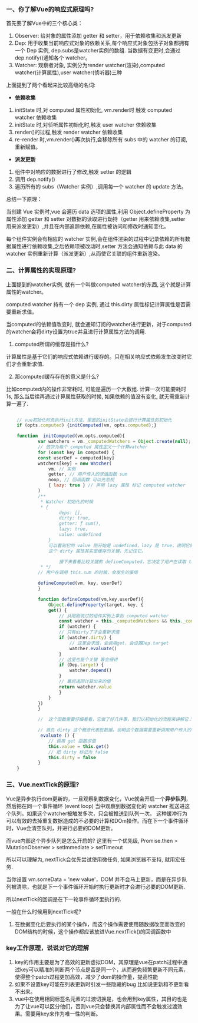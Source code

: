 ###  一、你了解Vue的响应式原理吗?


首先要了解Vue中的三个核心类：

1. Observer: 给对象的属性添加 getter 和 setter，用于依赖收集和派发更新
2. Dep: 用于收集当前响应式对象的依赖关系,每个响应式对象包括子对象都拥有一个 Dep 实例, dep.subs是watcher实例的数组. 当数据有变更时,会通过 dep.notify()通知各个 watcher。
3. Watcher: 观察者对象, 实例分为render watcher(渲染),computed watcher(计算属性),user watcher(侦听器)三种

上面提到了两个看起来比较高级的名词:

* **依赖收集**

1. initState 时,对 computed 属性初始化, vm.render时 触发 computed watcher 依赖收集
2. initState 时,对侦听属性初始化时,触发 user watcher 依赖收集
3. render()的过程,触发 render watcher 依赖收集
4. re-render 时,vm.render()再次执行,会移除所有 subs 中的 watcher 的订阅,重新赋值。

* **派发更新**

1. 组件中对响应的数据进行了修改,触发 setter 的逻辑
2. 调用 dep.notify()
3. 遍历所有的 subs（Watcher 实例）,调用每一个 watcher 的 update 方法。


总结一下原理：

当创建 Vue 实例时,vue 会遍历 data 选项的属性,利用 Object.defineProperty 为属性添加 getter 和 setter 对数据的读取进行劫持（getter 用来依赖收集,setter 用来派发更新）,并且在内部追踪依赖,在属性被访问和修改时通知变化。

每个组件实例会有相应的 watcher 实例,会在组件渲染的过程中记录依赖的所有数据属性进行依赖收集,之后依赖项被改动时,setter 方法会通知依赖与此 data 的 watcher 实例重新计算（派发更新）,从而使它关联的组件重新渲染。

### 二、计算属性的实现原理?

上面提到的watcher实例, 就有一个叫做computed watcher的东西, 这个就是计算属性的watcher。 

computed watcher 持有一个 dep 实例, 通过 this.dirty 属性标记计算属性是否需要重新求值。

当computed的依赖值改变时, 就会通知订阅的watcher进行更新，对于computed的watcher会将dirty设置为true并且进行计算属性方法的调用. 

1. computed所谓的缓存是指什么?

计算属性是基于它们的响应式依赖进行缓存的。只在相关响应式依赖发生改变时它们才会重新求值. 

2. 那computed缓存存在的意义是什么?

比如computed内的操作非常耗时, 可能是遍历一个大数组. 计算一次可能要耗时1s, 那么当后续再通过计算属性获取的时候, 如果依赖的值没有变化, 就无需重新计算一遍了.
```js

    // vue初始化时先执行init方法，里面的initState会进行计算属性的初始化
    if (opts.computed) {initComputed(vm, opts.computed);}

    function  initComputed(vm,opts,computed){
            var watchers = vm._computedWatchers = Object.create(null); 
            // 依次为每个 computed 属性定义一个计算watcher
            for (const key in computed) {
            const userDef = computed[key]
            watchers[key] = new Watcher(  
                vm, // 实例
                getter, // 用户传入的求值函数 sum
                noop, // 回调函数 可以先忽视
                { lazy: true } // 声明 lazy 属性 标记 computed watcher
            )
            /**
             * Watcher 初始化的时候
             * {
                    deps: [],
                    dirty: true,
                    getter: ƒ sum(),
                    lazy: true,
                    value: undefined
                }
                可以看到它的 value 刚开始是 undefined，lazy 是 true，说明它的值是惰性计算的，只有到真正在模板里去读取它的值后才会计算
                这个 dirty 属性其实是缓存的关键，先记住它。

                    接下来看看比较关键的 defineComputed，它决定了用户在读取 this.sum 这个计算属性的值后会发生什么，继续简化，排除掉一些不影响流程的逻辑。
             * */
            // 用户在调用 this.sum 的时候，会发生的事情

            defineComputed(vm, key, userDef)
            }

            function defineComputed(vm,key,userDef){
                Object.defineProperty(target, key, { 
                get() {
                    // 从刚刚说过的组件实例上拿到 computed watcher
                    const watcher = this._computedWatchers && this._computedWatchers[key]
                    if (watcher) {
                    // 只有dirty了才会重新求值
                    if (watcher.dirty) {
                        // 这里会求值，会调用get，会设置Dep.target
                        watcher.evaluate()
                    }
                    // 这里也是个关键 等会细讲
                    if (Dep.target) {
                        watcher.depend()
                    }
                    // 最后返回计算出来的值
                    return watcher.value
                    }
                }
            })
            }

            //  这个函数需要仔细看看，它做了好几件事，我们以初始化的流程来讲解它：

            // 首先 dirty 这个概念代表脏数据，说明这个数据需要重新调用用户传入的 sum 函数来求值了。我们暂且不管更新时候的逻辑，第一次在模板中读取到 {{sum}} 的时候它一定是 true，所以初始化就会经历一次求值。
             evaluate () {
                // 调用 get 函数求值
                this.value = this.get()
                // 把 dirty 标记为 false
                this.dirty = false
            }
    }
```

### 三、Vue.nextTick的原理?

Vue是异步执行dom更新的，一旦观察到数据变化，Vue就会开启一个**异步队列**，然后把在同一个事件循环 (event loop) 当中观察到数据变化的 watcher 推送进这个队列。如果这个watcher被触发多次，只会被推送到队列一次。
这种缓冲行为可以有效的去掉重复数据造成的不必要的计算和DOm操作。而在下一个事件循环时，Vue会清空队列，并进行必要的DOM更新。

而vue内部这个异步队列是怎么开启的? 这里有一个优先级, Promise.then > MutationObserver > setImmediate > setTimeout

所以可以理解为, nextTick会优先尝试使用微任务, 如果浏览器不支持, 就用宏任务. 

当你设置 vm.someData = 'new value'，DOM 并不会马上更新，而是在异步队列被清除，也就是下一个事件循环开始时执行更新时才会进行必要的DOM更新.

所以nextTick的回调是在下一轮事件循环里执行的. 

一般在什么时候用到nextTick呢?

1. 在数据变化后要执行的某个操作，而这个操作需要使用随数据改变而改变的DOM结构的时候，这个操作都应该放进Vue.nextTick()的回调函数中

### key工作原理，说说对它的理解
1. key的作用主要是为了高效的更新虚拟DOM，其原理是vue在patch过程中通过key可以精准的判断两个节点是否是同一个，从而避免频繁更新不同元素，使得整个patch过程更加高效，减少了dom的操作量，提高性能
2. 如果不设置key可能在列表更新时引发一些隐藏的bug 比如说更新和不更新看不出来。
3. vue中在使用相同标签名元素的过渡切换是，也会用到key属性，其目的也是为了让vue可以区分他们，否则vue只会替换其内部属性而不会触发过渡效果。需要用key来作为唯一性的判断。